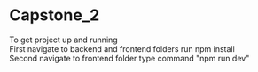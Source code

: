 # Capstone_2
To get project up and running  
First navigate to backend and frontend folders run npm install  
Second navigate to frontend folder type command "npm run dev"  

